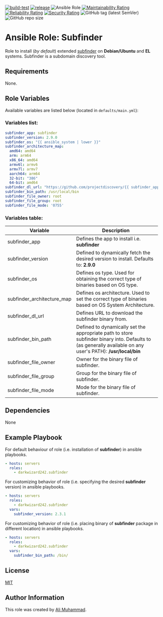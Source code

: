 [![build-test](https://github.com/darkwizard242/ansible-role-subfinder/workflows/build-and-test/badge.svg?branch=master)](https://github.com/darkwizard242/ansible-role-subfinder/actions?query=workflow%3Abuild-and-test) [![release](https://github.com/darkwizard242/ansible-role-subfinder/workflows/release/badge.svg)](https://github.com/darkwizard242/ansible-role-subfinder/actions?query=workflow%3Arelease) ![Ansible Role](https://img.shields.io/ansible/role/d/darkwizard242/subfinder) [![Maintainability Rating](https://sonarcloud.io/api/project_badges/measure?project=ansible-role-subfinder&metric=sqale_rating)](https://sonarcloud.io/dashboard?id=ansible-role-subfinder) [![Reliability Rating](https://sonarcloud.io/api/project_badges/measure?project=ansible-role-subfinder&metric=reliability_rating)](https://sonarcloud.io/dashboard?id=ansible-role-subfinder) [![Security Rating](https://sonarcloud.io/api/project_badges/measure?project=ansible-role-subfinder&metric=security_rating)](https://sonarcloud.io/dashboard?id=ansible-role-subfinder) ![GitHub tag (latest SemVer)](https://img.shields.io/github/tag/darkwizard242/ansible-role-subfinder?label=release) ![GitHub repo size](https://img.shields.io/github/repo-size/darkwizard242/ansible-role-subfinder?color=orange&style=flat-square)

# Ansible Role: Subfinder

Role to install (_by default_) extended [subfinder](https://github.com/projectdiscovery/subfinder) on **Debian/Ubuntu** and **EL** systems. Subfinder is a subdomain discovery tool.

## Requirements

None.

## Role Variables

Available variables are listed below (located in `defaults/main.yml`):

### Variables list:

```yaml
subfinder_app: subfinder
subfinder_version: 2.9.0
subfinder_os: "{{ ansible_system | lower }}"
subfinder_architecture_map:
  amd64: amd64
  arm: arm64
  x86_64: amd64
  armv6l: armv6
  armv7l: armv7
  aarch64: arm64
  32-bit: "386"
  64-bit: amd64
subfinder_dl_url: "https://github.com/projectdiscovery/{{ subfinder_app }}/releases/download/v{{ subfinder_version }}/{{ subfinder_app }}_{{ subfinder_version }}_{{ subfinder_os}}_{{ subfinder_architecture_map[ansible_architecture] }}.zip"
subfinder_bin_path: /usr/local/bin
subfinder_file_owner: root
subfinder_file_group: root
subfinder_file_mode: '0755'
```

### Variables table:

Variable                   | Description
-------------------------- | -----------------------------------------------------------------------------------------------------------------------------------------------------------
subfinder_app              | Defines the app to install i.e. **subfinder**
subfinder_version          | Defined to dynamically fetch the desired version to install. Defaults to: **2.9.0**
subfinder_os               | Defines os type. Used for obtaining the correct type of binaries based on OS type.
subfinder_architecture_map | Defines os architecture. Used to set the correct type of binaries based on OS System Architecture.
subfinder_dl_url           | Defines URL to download the subfinder binary from.
subfinder_bin_path         | Defined to dynamically set the appropriate path to store subfinder binary into. Defaults to (as generally available on any user's PATH): **/usr/local/bin**
subfinder_file_owner       | Owner for the binary file of subfinder.
subfinder_file_group       | Group for the binary file of subfinder.
subfinder_file_mode        | Mode for the binary file of subfinder.

## Dependencies

None

## Example Playbook

For default behaviour of role (i.e. installation of **subfinder**) in ansible playbooks.

```yaml
- hosts: servers
  roles:
    - darkwizard242.subfinder
```

For customizing behavior of role (i.e. specifying the desired **subfinder** version) in ansible playbooks.

```yaml
- hosts: servers
  roles:
    - darkwizard242.subfinder
  vars:
    subfinder_version: 2.3.1
```

For customizing behavior of role (i.e. placing binary of **subfinder** package in different location) in ansible playbooks.

```yaml
- hosts: servers
  roles:
    - darkwizard242.subfinder
  vars:
    subfinder_bin_path: /bin/
```

## License

[MIT](https://github.com/darkwizard242/ansible-role-subfinder/blob/master/LICENSE)

## Author Information

This role was created by [Ali Muhammad](https://www.alimuhammad.dev/).
